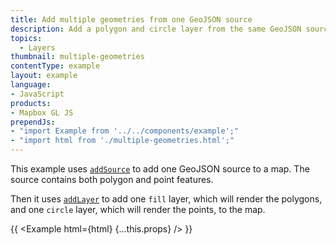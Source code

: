 ```yaml
---
title: Add multiple geometries from one GeoJSON source
description: Add a polygon and circle layer from the same GeoJSON source.
topics:
  - Layers
thumbnail: multiple-geometries
contentType: example
layout: example
language:
- JavaScript
products:
- Mapbox GL JS
prependJs:
- "import Example from '../../components/example';"
- "import html from './multiple-geometries.html';"
---
```


This example uses [`addSource`](/mapbox-gl-js/api/map/#map#addsource) to add one GeoJSON source to a map. The source contains both polygon and point features.

Then it uses [`addLayer`](/mapbox-gl-js/api/map/#map#addlayer) to add one `fill` layer, which will render the polygons, and one `circle` layer, which will render the points, to the map.

{{ <Example html={html} {...this.props} /> }}
